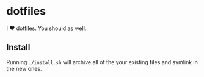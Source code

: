 # dotfiles

I :heart: dotfiles.  You should as well.

## Install

Running `./install.sh` will archive all of the your existing files and symlink in the new ones.
